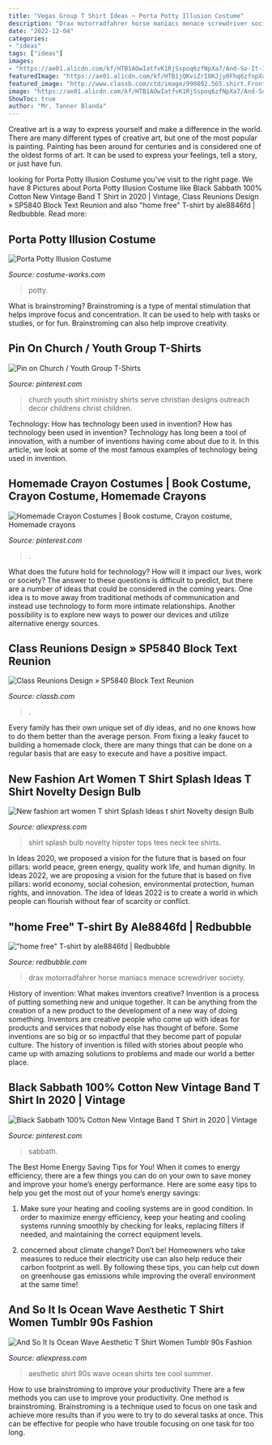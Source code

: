 ```yaml
---
title: "Vegas Group T Shirt Ideas ~ Porta Potty Illusion Costume"
description: "Drax motorradfahrer horse maniacs menace screwdriver society"
date: "2022-12-04"
categories:
- "ideas"
tags: ["ideas"]
images:
- "https://ae01.alicdn.com/kf/HTB1AOwIatfvK1RjSspoq6zfNpXa7/And-So-It-Is-Ocean-Wave-Aesthetic-T-Shirt-Women-Tumblr-90s-Fashion-White-Tee-Cute.jpg"
featuredImage: "https://ae01.alicdn.com/kf/HTB1jQKviZrI8KJjy0Fhq6zfnpXaQ/New-fashion-art-women-T-shirt-Splash-Ideas-t-shirt-Novelty-design-Bulb-print-Tops-Hipster.jpg"
featured_image: "http://www.classb.com/ctd/image/990802.565.shirt.Front.jpg?1423056132"
image: "https://ae01.alicdn.com/kf/HTB1AOwIatfvK1RjSspoq6zfNpXa7/And-So-It-Is-Ocean-Wave-Aesthetic-T-Shirt-Women-Tumblr-90s-Fashion-White-Tee-Cute.jpg"
ShowToc: true
author: "Mr. Tanner Blanda"
---
```



Creative art is a way to express yourself and make a difference in the world. There are many different types of creative art, but one of the most popular is painting. Painting has been around for centuries and is considered one of the oldest forms of art. It can be used to express your feelings, tell a story, or just have fun.

	

		
looking for Porta Potty Illusion Costume you've visit to the right page. We have 8 Pictures about Porta Potty Illusion Costume like Black Sabbath 100% Cotton New Vintage Band T Shirt in 2020 | Vintage, Class Reunions Design » SP5840 Block Text Reunion and also &quot;home free&quot; T-shirt by ale8846fd | Redbubble. Read more:
		
    
## Porta Potty Illusion Costume

<img loading=lazy src="https://photos.costume-works.com/full/porta_potty3.jpg" onerror="this.onerror=null;this.src='https://tse2.mm.bing.net/th?id=OIP.WjlCsVIKSSs-bXQNTPy_5wHaJ3&amp;pid=15.1';" alt="Porta Potty Illusion Costume">

_Source: costume-works.com_

>potty. 

	

What is brainstroming?
Brainstroming is a type of mental stimulation that helps improve focus and concentration. It can be used to help with tasks or studies, or for fun. Brainstroming can also help improve creativity.

    
## Pin On Church / Youth Group T-Shirts

<img loading=lazy src="https://i.pinimg.com/736x/d5/42/7c/d5427c7612718cd10c33ef2400a9353d.jpg" onerror="this.onerror=null;this.src='https://tse3.mm.bing.net/th?id=OIP.wFYF_QtxDF4U2fVkx6eGUAHaO0&amp;pid=15.1';" alt="Pin on Church / Youth Group T-Shirts">

_Source: pinterest.com_

>church youth shirt ministry shirts serve christian designs outreach decor childrens christ children. 

	

Technology: How has technology been used in invention?
How has technology been used in invention? Technology has long been a tool of innovation, with a number of inventions having come about due to it. In this article, we look at some of the most famous examples of technology being used in invention.

    
## Homemade Crayon Costumes | Book Costume, Crayon Costume, Homemade Crayons

<img loading=lazy src="https://i.pinimg.com/736x/a1/7f/e9/a17fe9d4fd7478241e6819b96b616295--homemade-crayons-crayon-costume.jpg" onerror="this.onerror=null;this.src='https://tse2.mm.bing.net/th?id=OIP.zomsFHsLFY_QI0uorUcNVwHaNK&amp;pid=15.1';" alt="Homemade Crayon Costumes | Book costume, Crayon costume, Homemade crayons">

_Source: pinterest.com_

>. 

	

What does the future hold for technology? How will it impact our lives, work or society? The answer to these questions is difficult to predict, but there are a number of ideas that could be considered in the coming years. One idea is to move away from traditional methods of communication and instead use technology to form more intimate relationships. Another possibility is to explore new ways to power our devices and utilize alternative energy sources.

    
## Class Reunions Design » SP5840 Block Text Reunion

<img loading=lazy src="http://www.classb.com/ctd/image/990802.565.shirt.Front.jpg?1423056132" onerror="this.onerror=null;this.src='https://tse2.mm.bing.net/th?id=OIP.miAS3L0ishNTH1ym7qf4pwHaG3&amp;pid=15.1';" alt="Class Reunions Design » SP5840 Block Text Reunion">

_Source: classb.com_

>. 

	

Every family has their own unique set of diy ideas, and no one knows how to do them better than the average person. From fixing a leaky faucet to building a homemade clock, there are many things that can be done on a regular basis that are easy to execute and have a positive impact.

    
## New Fashion Art Women T Shirt Splash Ideas T Shirt Novelty Design Bulb

<img loading=lazy src="https://ae01.alicdn.com/kf/HTB1jQKviZrI8KJjy0Fhq6zfnpXaQ/New-fashion-art-women-T-shirt-Splash-Ideas-t-shirt-Novelty-design-Bulb-print-Tops-Hipster.jpg" onerror="this.onerror=null;this.src='https://tse1.mm.bing.net/th?id=OIP.bhcQjdfpOfrXtAlFuij3_gHaHa&amp;pid=15.1';" alt="New fashion art women T shirt Splash Ideas t shirt Novelty design Bulb">

_Source: aliexpress.com_

>shirt splash bulb novelty hipster tops tees neck tee shirts. 

	

In Ideas 2020, we proposed a vision for the future that is based on four pillars: world peace, green energy, quality work life, and human dignity. In Ideas 2022, we are proposing a vision for the future that is based on five pillars: world economy, social cohesion, environmental protection, human rights, and innovation. The idea of Ideas 2022 is to create a world in which people can flourish without fear of scarcity or conflict.

    
## &quot;home Free&quot; T-shirt By Ale8846fd | Redbubble

<img loading=lazy src="https://ih1.redbubble.net/image.1263961525.0233/ssrco,classic_tee,flatlay,101010:01c5ca27c6,front,wide_portrait,750x1000.jpg" onerror="this.onerror=null;this.src='https://tse4.mm.bing.net/th?id=OIP.y-M7ip_G-0nJA1raT1G8QwHaJ4&amp;pid=15.1';" alt="&quot;home free&quot; T-shirt by ale8846fd | Redbubble">

_Source: redbubble.com_

>drax motorradfahrer horse maniacs menace screwdriver society. 

	

History of invention: What makes inventors creative?
Invention is a process of putting something new and unique together. It can be anything from the creation of a new product to the development of a new way of doing something. Inventors are creative people who come up with ideas for products and services that nobody else has thought of before. Some inventions are so big or so impactful that they become part of popular culture. The history of invention is filled with stories about people who came up with amazing solutions to problems and made our world a better place.

    
## Black Sabbath 100% Cotton New Vintage Band T Shirt In 2020 | Vintage

<img loading=lazy src="https://i.pinimg.com/736x/bc/f3/fe/bcf3fef788fd818421dc4bc288496ab5.jpg" onerror="this.onerror=null;this.src='https://tse1.mm.bing.net/th?id=OIP.9exWT4TvKxNkWBbd_a9zUgHaJ4&amp;pid=15.1';" alt="Black Sabbath 100% Cotton New Vintage Band T Shirt in 2020 | Vintage">

_Source: pinterest.com_

>sabbath. 

	

The Best Home Energy Saving Tips for You!
When it comes to energy efficiency, there are a few things you can do on your own to save money and improve your home’s energy performance. Here are some easy tips to help you get the most out of your home’s energy savings:
1. Make sure your heating and cooling systems are in good condition. In order to maximize energy efficiency, keep your heating and cooling systems running smoothly by checking for leaks, replacing filters if needed, and maintaining the correct equipment levels.

2. concerned about climate change? Don’t be! Homeowners who take measures to reduce their electricity use can also help reduce their carbon footprint as well. By following these tips, you can help cut down on greenhouse gas emissions while improving the overall environment at the same time!

    
## And So It Is Ocean Wave Aesthetic T Shirt Women Tumblr 90s Fashion

<img loading=lazy src="https://ae01.alicdn.com/kf/HTB1AOwIatfvK1RjSspoq6zfNpXa7/And-So-It-Is-Ocean-Wave-Aesthetic-T-Shirt-Women-Tumblr-90s-Fashion-White-Tee-Cute.jpg" onerror="this.onerror=null;this.src='https://tse1.mm.bing.net/th?id=OIP.rHunYngZ_G0iKmkYls4HVAAAAA&amp;pid=15.1';" alt="And So It Is Ocean Wave Aesthetic T Shirt Women Tumblr 90s Fashion">

_Source: aliexpress.com_

>aesthetic shirt 90s wave ocean shirts tee cool summer. 

	

How to use brainstroming to improve your productivity
There are a few methods you can use to improve your productivity. One method is brainstroming. Brainstroming is a technique used to focus on one task and achieve more results than if you were to try to do several tasks at once. This can be effective for people who have trouble focusing on one task for too long.

